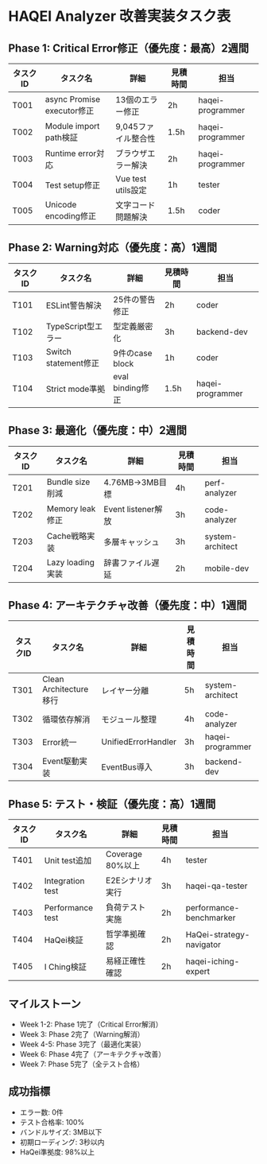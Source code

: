 # HAQEI Analyzer 改善実装タスク表

## Phase 1: Critical Error修正（優先度：最高）2週間
| タスクID | タスク名 | 詳細 | 見積時間 | 担当 |
|---------|---------|------|---------|------|
| T001 | async Promise executor修正 | 13個のエラー修正 | 2h | haqei-programmer |
| T002 | Module import path検証 | 9,045ファイル整合性 | 1.5h | haqei-programmer |
| T003 | Runtime error対応 | ブラウザエラー解決 | 2h | haqei-programmer |
| T004 | Test setup修正 | Vue test utils設定 | 1h | tester |
| T005 | Unicode encoding修正 | 文字コード問題解決 | 1.5h | coder |

## Phase 2: Warning対応（優先度：高）1週間
| タスクID | タスク名 | 詳細 | 見積時間 | 担当 |
|---------|---------|------|---------|------|
| T101 | ESLint警告解決 | 25件の警告修正 | 2h | coder |
| T102 | TypeScript型エラー | 型定義厳密化 | 3h | backend-dev |
| T103 | Switch statement修正 | 9件のcase block | 1h | coder |
| T104 | Strict mode準拠 | eval binding修正 | 1.5h | haqei-programmer |

## Phase 3: 最適化（優先度：中）2週間
| タスクID | タスク名 | 詳細 | 見積時間 | 担当 |
|---------|---------|------|---------|------|
| T201 | Bundle size削減 | 4.76MB→3MB目標 | 4h | perf-analyzer |
| T202 | Memory leak修正 | Event listener解放 | 3h | code-analyzer |
| T203 | Cache戦略実装 | 多層キャッシュ | 3h | system-architect |
| T204 | Lazy loading実装 | 辞書ファイル遅延 | 2h | mobile-dev |

## Phase 4: アーキテクチャ改善（優先度：中）1週間
| タスクID | タスク名 | 詳細 | 見積時間 | 担当 |
|---------|---------|------|---------|------|
| T301 | Clean Architecture移行 | レイヤー分離 | 5h | system-architect |
| T302 | 循環依存解消 | モジュール整理 | 4h | code-analyzer |
| T303 | Error統一 | UnifiedErrorHandler | 3h | haqei-programmer |
| T304 | Event駆動実装 | EventBus導入 | 3h | backend-dev |

## Phase 5: テスト・検証（優先度：高）1週間
| タスクID | タスク名 | 詳細 | 見積時間 | 担当 |
|---------|---------|------|---------|------|
| T401 | Unit test追加 | Coverage 80%以上 | 4h | tester |
| T402 | Integration test | E2Eシナリオ実行 | 3h | haqei-qa-tester |
| T403 | Performance test | 負荷テスト実施 | 2h | performance-benchmarker |
| T404 | HaQei検証 | 哲学準拠確認 | 2h | HaQei-strategy-navigator |
| T405 | I Ching検証 | 易経正確性確認 | 2h | haqei-iching-expert |

## マイルストーン
- Week 1-2: Phase 1完了（Critical Error解消）
- Week 3: Phase 2完了（Warning解消）
- Week 4-5: Phase 3完了（最適化実装）
- Week 6: Phase 4完了（アーキテクチャ改善）
- Week 7: Phase 5完了（全テスト合格）

## 成功指標
- エラー数: 0件
- テスト合格率: 100%
- バンドルサイズ: 3MB以下
- 初期ローディング: 3秒以内
- HaQei準拠度: 98%以上